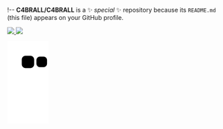 !--
**C4BRALL/C4BRALL** is a ✨ _special_ ✨ repository because its `README.md` (this file) appears on your GitHub profile.

<!-- ![Karanalpe Status](https://github-readme-stats.vercel.app/api?username=C4BRALL&show_icons=true&theme=chartreuse-dark)
[![Top Linguagens](https://github-readme-stats.vercel.app/api/top-langs/?username=C4BRALL&theme=chartreuse-dark&layout=compact)](https://github.com/C4BRALL/github-readme-stats)
 -->
 
<div>
  <a href="https://github.com/C4BRALL">
  <img height="180em" src="https://github-readme-stats.vercel.app/api?username=C4BRALL&show_icons=true&theme=chartreuse-dark&include_all_commits=true&count_private=true"/>
  <img height="180em" src="https://github-readme-stats.vercel.app/api/top-langs/?username=C4BRALL&layout=compact&langs_count=7&theme=chartreuse-dark"/>
</div>

![Snake animation](https://github.com/C4BRALL/C4BRALL/blob/output/github-contribution-grid-snake.svg)
